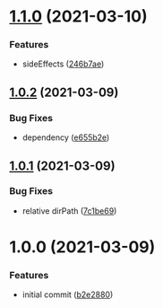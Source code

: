# [1.1.0](https://github.com/ciro-maciel/webpack-config/compare/v1.0.2...v1.1.0) (2021-03-10)


### Features

* sideEffects ([246b7ae](https://github.com/ciro-maciel/webpack-config/commit/246b7ae82625dbbc8b9646a2eab6489307010f46))

## [1.0.2](https://github.com/ciro-maciel/webpack-config/compare/v1.0.1...v1.0.2) (2021-03-09)


### Bug Fixes

* dependency ([e655b2e](https://github.com/ciro-maciel/webpack-config/commit/e655b2ef14827a66f7450e56ae5c45c766565881))

## [1.0.1](https://github.com/ciro-maciel/webpack-config/compare/v1.0.0...v1.0.1) (2021-03-09)


### Bug Fixes

* relative dirPath ([7c1be69](https://github.com/ciro-maciel/webpack-config/commit/7c1be69a2495729d8733559cd2d6b17940c6235c))

# 1.0.0 (2021-03-09)


### Features

* initial commit ([b2e2880](https://github.com/ciro-maciel/webpack-config/commit/b2e288078ae55a49dbcc7d53acc5a48a6c3bd625))
